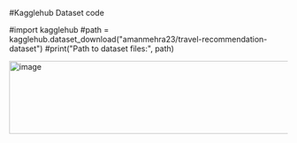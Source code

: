 
#Kagglehub Dataset code

#import kagglehub
#path = kagglehub.dataset_download("amanmehra23/travel-recommendation-dataset")
#print("Path to dataset files:", path)

<img width="784" height="132" alt="image" src="https://github.com/user-attachments/assets/c984873f-0b71-412c-97b3-239e1c6c5803" />
